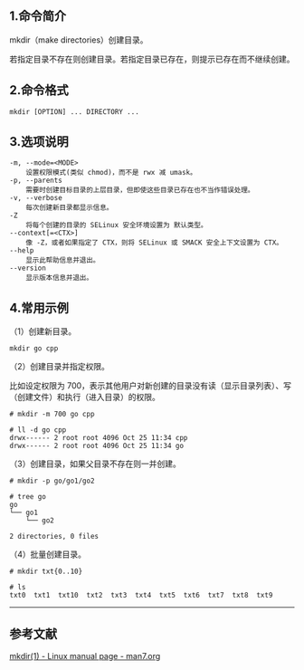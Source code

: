 ## 1.命令简介
mkdir（make directories）创建目录。

若指定目录不存在则创建目录。若指定目录已存在，则提示已存在而不继续创建。
## 2.命令格式
```shell
mkdir [OPTION] ... DIRECTORY ...
```
## 3.选项说明
```shell
-m, --mode=<MODE>
	设置权限模式(类似 chmod)，而不是 rwx 减 umask。
-p, --parents
	需要时创建目标目录的上层目录，但即使这些目录已存在也不当作错误处理。
-v, --verbose
	每次创建新目录都显示信息。
-Z
	将每个创建的目录的 SELinux 安全环境设置为 默认类型。
--context[=<CTX>]
	像 -Z，或者如果指定了 CTX，则将 SELinux 或 SMACK 安全上下文设置为 CTX。
--help
	显示此帮助信息并退出。
--version
	显示版本信息并退出。
```
## 4.常用示例
（1）创建新目录。
```
mkdir go cpp
```
（2）创建目录并指定权限。

比如设定权限为 700，表示其他用户对新创建的目录没有读（显示目录列表）、写（创建文件）和执行（进入目录）的权限。
```shell
# mkdir -m 700 go cpp

# ll -d go cpp
drwx------ 2 root root 4096 Oct 25 11:34 cpp
drwx------ 2 root root 4096 Oct 25 11:34 go
```

（3）创建目录，如果父目录不存在则一并创建。
```shell
# mkdir -p go/go1/go2

# tree go
go
└── go1
    └── go2

2 directories, 0 files
```
（4）批量创建目录。
```shell
# mkdir txt{0..10}

# ls
txt0  txt1  txt10  txt2  txt3  txt4  txt5  txt6  txt7  txt8  txt9
```

---
## 参考文献
[mkdir(1) - Linux manual page - man7.org](https://man7.org/linux/man-pages/man1/mkdir.1.html)

<Vssue title="mkdir" />